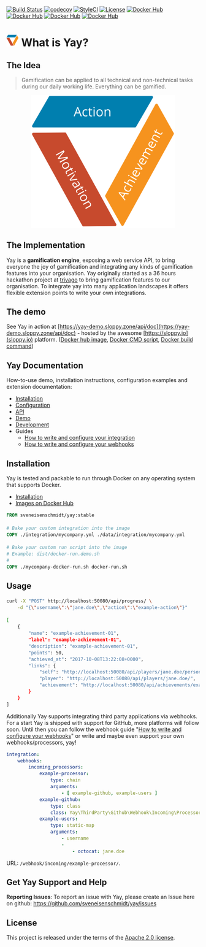 [![Build Status](https://travis-ci.org/sveneisenschmidt/yay.svg?branch=master)](https://travis-ci.org/sveneisenschmidt/yay) [![codecov](https://codecov.io/gh/sveneisenschmidt/yay/branch/master/graph/badge.svg)](https://codecov.io/gh/sveneisenschmidt/yay) [![StyleCI](https://styleci.io/repos/85753371/shield?branch=master)](https://styleci.io/repos/85753371) [![License](https://img.shields.io/badge/License-Apache%202.0-blue.svg)](https://opensource.org/licenses/Apache-2.0) [![Docker Hub](https://img.shields.io/badge/Docker_Hub-.../yay:stable-green.svg)](https://hub.docker.com/r/sveneisenschmidt/yay/) [![Docker Hub](https://img.shields.io/badge/Docker_Hub-.../yay:dev-orange.svg)](https://hub.docker.com/r/sveneisenschmidt/yay/) [![Docker Hub](https://img.shields.io/badge/Docker_Hub-.../yay--demo:stable-green.svg)](https://hub.docker.com/r/sveneisenschmidt/yay-demo/) [![Docker Hub](https://img.shields.io/badge/Docker_Hub-.../yay--demo:dev-orange.svg)](https://hub.docker.com/r/sveneisenschmidt/yay-demo/)

# ![yay](docs/src/logo.png) What is Yay?

## The Idea
> Gamification can be applied to all technical and non-technical tasks during our daily working life. Everything can be gamified.

<p align="center">
    <img title="Yay!" src="docs/src/cycle.svg" width="375">
</p>

## The Implementation
Yay is a **gamification engine**, exposing a web service API, to bring everyone the joy of gamification and integrating any kinds of gamification features into your organisation. Yay originally started as a 36 hours hackathon project at [trivago](https://github.com/trivago) to bring gamification features to our organisation. To integrate yay into many application landscapes it offers flexible extension points to write your own integrations.

## The demo
See Yay in action at [https://yay-demo.sloppy.zone/api/doc](https://yay-demo.sloppy.zone/api/doc) - hosted by the awesome [https://sloppy.io](sloppy.io) platform. ([Docker hub image](https://hub.docker.com/r/sveneisenschmidt/yay-demo/), [Docker CMD script](dist/docker-run.demo.sh), [Docker build command](Makefile))

## Yay Documentation
How-to-use demo, installation instructions, configuration examples and extension documentation:

* [Installation](docs/installation.md)
* [Configuration](docs/configuration.md)
* [API](docs/api.md)
* [Demo](docs/demo.md)
* [Development](docs/development.md)
* Guides
    * [How to write and configure your integration](docs/guides/integrations.md)
    * [How to write and configure your webhooks](docs/guides/webhooks.md)

## Installation
Yay is tested and packable to run through Docker on any operating system that supports Docker.

* [Installation](docs/installation.md)
* [Images on Docker Hub](https://hub.docker.com/r/sveneisenschmidt/yay/tags/)

```Dockerfile
FROM sveneisenschmidt/yay:stable

# Bake your custom integration into the image
COPY ./integration/mycompany.yml ./data/integration/mycompany.yml

# Bake your custom run script into the image
# Example: dist/docker-run.demo.sh
#   
COPY ./mycompany-docker-run.sh docker-run.sh
```

## Usage
```bash
curl -X "POST" http://localhost:50080/api/progress/ \
    -d "{\"username\":\"jane.doe\",\"action\":\"example-action\"}"

[
    {
        "name": "example-achievement-01",
        "label": "example-achievement-01",
        "description": "example-achievement-01",
        "points": 50,
        "achieved_at": "2017-10-08T13:22:08+0000",
        "links": {
            "self": "http://localhost:50080/api/players/jane.doe/personal-achievements/",
            "player": "http://localhost:50080/api/players/jane.doe/",
            "achievement": "http://localhost:50080/api/achievements/example-achievement-01/"
        }
    }
]
```

Additionally Yay supports integrating third party applications via webhooks. For a start Yay is shipped with support for GitHub, more platforms will follow soon. Until then you can follow the webhook guide "[How to write and configure your webhooks](docs/guides/webhooks.md)" or write and maybe even support your own webhooks/processors, yay!

```yml
integration:
    webhooks:
        incoming_processors:
            example-processor:
                type: chain
                arguments: 
                    - [ example-github, example-users ]
            example-github:
                type: class
                class: Yay\ThirdParty\Github\Webhook\Incoming\Processor\GithubProcessor
            example-users:
                type: static-map
                arguments:
                    - username
                    - 
                        - octocat: jane.doe
```
URL:  `/webhook/incoming/example-processor/`.

## Get Yay Support and Help

**Reporting Issues**: To report an issue with Yay, please create an Issue here on github: https://github.com/sveneisenschmidt/yay/issues


## License

This project is released under the terms of the [Apache 2.0 license](http://www.apache.org/licenses/LICENSE-2.0).
